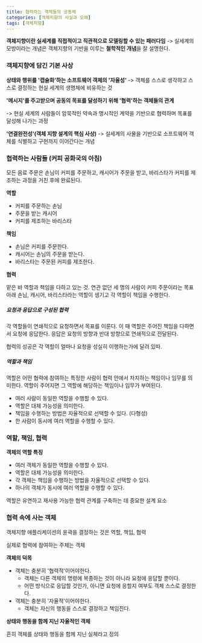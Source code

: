```yaml
---
title: 협력하는 객체들의 공동체
categories: [객체지향의 사실과 오해]
tags: [객체지향]
---
```




**객체지향이란 실세계를 직접적이고 직관적으로 모델링할 수 있는 패러다임**
-> 실세계의 모방이라는 개념은 객체지향의 기반을 이루는 **철학적인 개념**을 잘 설명한다.



### 객체지향에 담긴 기본 사상

**상태와 행위를 '캡슐화'하는 소프트웨어 객체의 '자율성'**
-> 객체를 스스로 생각하고 스스로 결정하는 현실 세계의 생명체에 비유하는 것

**'메시지'를 주고받으며 공동의 목표를 달성하기 위해 '협력'하는 객체들의 관계**

-> 현실 세계의 사람들이 암묵적인 약속과 명시적인 계약을 기반으로 협력하며 목표를 달성해 나가는 과정

**'연결완전성'(객체 지향 설계의 핵심 사상)**
-> 실세계의 사물을 기반으로 소프트웨어 객체를 식별하고 구현까지 이어간다는 개념



### 협력하는 사람들 (커피 공화국의 아침)

모든 음료 주문은 손님이 커피를 주문하고, 캐시어가 주문을 받고, 바리스타가 커피를 제조하는 과정을 거친 후에 완료된다.

**역할**

* 커피를 주문하는 손님
* 주문을 받는 캐시어
* 커피를 제조하는 바리스타

**책임**

* 손님은 커피를 주문한다.
* 캐시어는 손님의 주문을 받는다.
* 바리스타는 주문된 커피를 제조한다.

**협력**

맡은 바 역할과 책임을 다하고 있는 것. 
연관 없던 세 명의 사람이 커피 주문이라는 목표 아래 손님, 캐시어, 바리스타라는 역할이 생기고 각 역할이 책임을 수행한다.



##### 요청과 응답으로 구성된 협력

각 역할들이 연쇄적으로 요청하면서 목표를 이룬다. 이 때 역할은 주어진 책임을 다하면서 요청에 응답한다. 응답은 요청의 방향과 반대 방향으로 연쇄적으로 전달된다.

협력의 성공은 각 역할이 얼마나 요청을 성실히 이행하는가에 달려 있따.



##### 역할과 책임

역할은 어떤 협력에 참여하는 특정한 사람이 협력 안에서 차지하는 책임이나 임무를 의미한다.
역할이 주어지면 그 역할에 해당하는 책임이나 임무가 부여된다.

* 여러 사람이 동일한 역할을 수행할 수 있다.
* 역할은 대체 가능성을 의미한다.
* 책임을 수행하는 방법은 자율적으로 선택할 수 있다. (다형성)
* 한 사람이 동시에 여러 역할을 수행할 수 있다.



### 역할, 책임, 협력

**객체의 역할 특징**

* 여러 객체가 동일한 역할을 수행할 수 있다.
* 역할은 대체 가능성을 의미한다.
* 각 객체는 책임을 수행하는 방법을 자율적으로 선택할 수 있다.
* 하나의 객체가 동시에 여러 역할을 수행할 수 있다.

역할은 유연하고 재사용 가능한 협력 관계를 구축하는 데 중요한 설계 요소



### 협력 속에 사는 객체

객체지향 애플리케이션의 윤곽을 결정하는 것은 역할, 책임, 협력

실제로 협력에 참여하는 주체는 객체

**객체의 덕목**

* 객체는 충분히 '협력적'이어야한다. 
  * 객체는 다른 객체의 명령에 복종하는 것이 아니라 요청에 응답할 뿐이다.
  * 어떤 방식으로 응답할 것인가, 아니면 요청에 응할지 여부도 객체 스스로 결정한다.
* 객체는 충분히 '자율적'이어야한다.
  * 객체는 자신의 행동을 스스로 결정하고 책임진다.



**상태와 행동을 함께 지닌 자율적인 객체**

흔히 객체를 상태와 행동을 함께 지닌 실체라고 정의